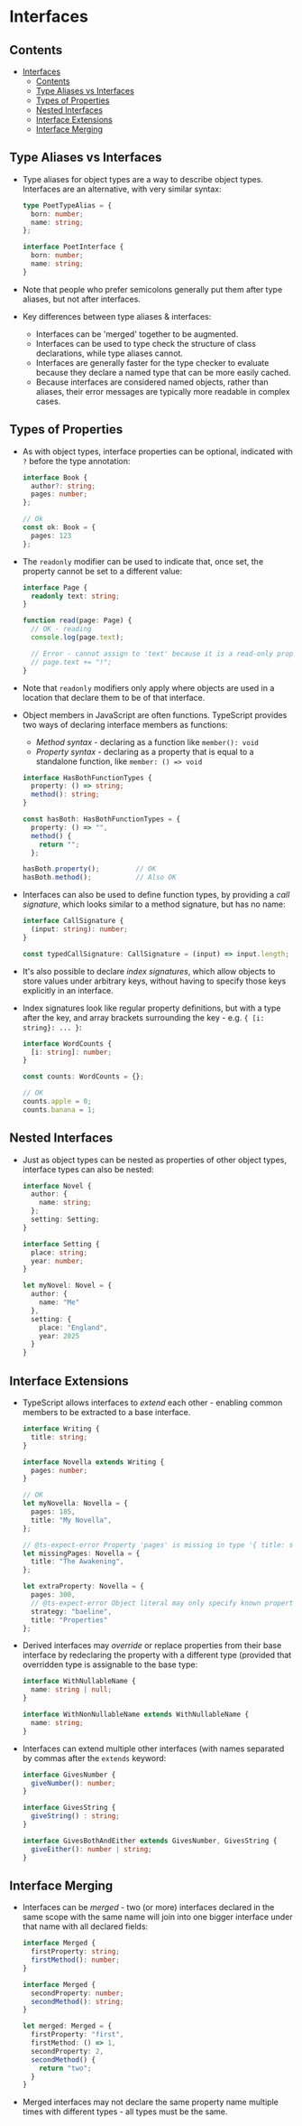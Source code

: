 # Interfaces

## Contents
<!-- TOC -->
* [Interfaces](#interfaces)
  * [Contents](#contents)
  * [Type Aliases vs Interfaces](#type-aliases-vs-interfaces)
  * [Types of Properties](#types-of-properties)
  * [Nested Interfaces](#nested-interfaces)
  * [Interface Extensions](#interface-extensions)
  * [Interface Merging](#interface-merging)
<!-- TOC -->


## Type Aliases vs Interfaces

- Type aliases for object types are a way to describe object types.  Interfaces
  are an alternative, with very similar syntax:

    ```typescript
    type PoetTypeAlias = {
      born: number;
      name: string;
    };

    interface PoetInterface {
      born: number;
      name: string;
    }
    ```

- Note that people who prefer semicolons generally put them after type aliases,
  but not after interfaces.

- Key differences between type aliases & interfaces:
    - Interfaces can be 'merged' together to be augmented.
    - Interfaces can be used to type check the structure of class declarations,
      while type aliases cannot.
    - Interfaces are generally faster for the type checker to evaluate
      because they declare a named type that can be more easily cached.
    - Because interfaces are considered named objects, rather than aliases,
      their error messages are typically more readable in complex cases.


## Types of Properties

- As with object types, interface properties can be optional, indicated with `?`
  before the type annotation:

    ```typescript
    interface Book {
      author?: string;
      pages: number;
    };

    // Ok
    const ok: Book = {
      pages: 123
    };
    ```

- The `readonly` modifier can be used to indicate that, once set, the property
  cannot be set to a different value:

    ```typescript
    interface Page {
      readonly text: string;
    }

    function read(page: Page) {
      // OK - reading
      console.log(page.text);

      // Error - cannot assign to 'text' because it is a read-only property
      // page.text += "!";
    }
    ```

- Note that `readonly` modifiers only apply where objects are used in a location
  that declare them to be of that interface.

- Object members in JavaScript are often functions.  TypeScript provides two
  ways of declaring interface members as functions:
    - _Method syntax_ - declaring as a function like `member(): void`
    - _Property syntax_ - declaring as a property that is equal to a standalone
      function, like `member: () => void`

    ```typescript
    interface HasBothFunctionTypes {
      property: () => string;
      method(): string;
    }

    const hasBoth: HasBothFunctionTypes = {
      property: () => "",
      method() {
        return "";
      };

    hasBoth.property();         // OK
    hasBoth.method();           // Also OK
    ```

- Interfaces can also be used to define function types, by providing a _call
  signature_, which looks similar to a method signature, but has no name:

    ```typescript
    interface CallSignature {
      (input: string): number;
    }

    const typedCallSignature: CallSignature = (input) => input.length;
    ```

- It's also possible to declare _index signatures_, which allow objects to store
  values under arbitrary keys, without having to specify those keys explicitly
  in an interface.

- Index signatures look like regular property definitions, but with a type after
  the key, and array brackets surrounding the key - e.g. `{ [i: string}: ... }`:

    ```typescript
    interface WordCounts {
      [i: string]: number;
    }

    const counts: WordCounts = {};

    // OK
    counts.apple = 0;
    counts.banana = 1;
    ```


## Nested Interfaces

- Just as object types can be nested as properties of other object types,
  interface types can also be nested:

    ```typescript
    interface Novel {
      author: {
        name: string;
      };
      setting: Setting;
    }

    interface Setting {
      place: string;
      year: number;
    }

    let myNovel: Novel = {
      author: {
        name: "Me"
      },
      setting: {
        place: "England",
        year: 2025
      }
    }
    ```


## Interface Extensions

- TypeScript allows interfaces to _extend_ each other - enabling common
  members to be extracted to a base interface.

    ```typescript
    interface Writing {
      title: string;
    }

    interface Novella extends Writing {
      pages: number;
    }

    // OK
    let myNovella: Novella = {
      pages: 185,
      title: "My Novella",
    };

    // @ts-expect-error Property 'pages' is missing in type '{ title: string; }' but required in type 'Novella'.
    let missingPages: Novella = {
      title: "The Awakening",
    };

    let extraProperty: Novella = {
      pages: 300,
      // @ts-expect-error Object literal may only specify known properties, and 'strategy' does not exist in type 'Novella'.
      strategy: "baeline",
      title: "Properties"
    };
    ```

- Derived interfaces may _override_ or replace properties from their base
  interface by redeclaring the property with a different type (provided that
  overridden type is assignable to the base type:

    ```typescript
    interface WithNullableName {
      name: string | null;
    }

    interface WithNonNullableName extends WithNullableName {
      name: string;
    }
    ```

- Interfaces can extend multiple other interfaces (with names separated by
  commas after the `extends` keyword:

    ```typescript
    interface GivesNumber {
      giveNumber(): number;
    }

    interface GivesString {
      giveString() : string;
    }

    interface GivesBothAndEither extends GivesNumber, GivesString {
      giveEither(): number | string;
    }
    ```


## Interface Merging

- Interfaces can be _merged_ - two (or more) interfaces declared in the same
  scope with the same name will join into one bigger interface under that name
  with all declared fields:

    ```typescript
    interface Merged {
      firstProperty: string;
      firstMethod(): number;
    }

    interface Merged {
      secondProperty: number;
      secondMethod(): string;
    }

    let merged: Merged = {
      firstProperty: "first",
      firstMethod: () => 1,
      secondProperty: 2,
      secondMethod() {
        return "two";
      }
    }
    ```

- Merged interfaces may not declare the same property name multiple times with
  different types - all types must be the same.



<!-- References -->
